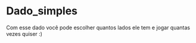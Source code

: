 # Dado_simples

Com esse dado você pode escolher quantos lados ele tem e jogar quantas vezes quiser :)

